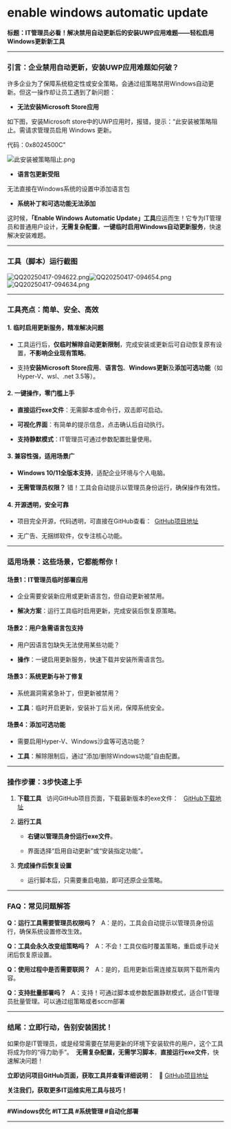 # enable windows automatic update

**标题：IT管理员必看！解决禁用自动更新后的安装UWP应用难题——轻松启用Windows更新新工具**

---

### 引言：企业禁用自动更新，安装UWP应用难题如何破？

许多企业为了保障系统稳定性或安全策略，会通过组策略禁用Windows自动更新。但这一操作却让员工遇到了新问题：

*   **无法安装Microsoft Store应用**
    

如下图，安装Microsoft store中的UWP应用时，报错，提示：“此安装被策略阻止。需请求管理员启用 Windows 更新。

代码：0x8024500C”

![此安装被策略阻止.png](https://alidocs.oss-cn-zhangjiakou.aliyuncs.com/res/4jKqm0KzzZKXbnw1/img/008c3152-f506-422e-bd3d-bb74ed12decc.png)

*   **语言包更新受阻**
    

无法直接在Windows系统的设置中添加语言包

*   **系统补丁和可选功能无法添加**
    

这时候，**「Enable Windows Automatic Update」工具**应运而生！它专为IT管理员和普通用户设计，**无需复杂配置**，**一键临时启用Windows自动更新服务**，快速解决安装难题。

---

### 工具（脚本）运行截图

![QQ20250417-094622.png](https://alidocs.oss-cn-zhangjiakou.aliyuncs.com/res/4jKqm0KzzZKXbnw1/img/7b346386-02ea-4602-87ce-88037e769597.png)![QQ20250417-094654.png](https://alidocs.oss-cn-zhangjiakou.aliyuncs.com/res/4jKqm0KzzZKXbnw1/img/a2ea8cc5-5d2a-4e31-bab8-3f713c1bda19.png)![QQ20250417-094634.png](https://alidocs.oss-cn-zhangjiakou.aliyuncs.com/res/4jKqm0KzzZKXbnw1/img/24cb5cb1-017f-45f1-8682-7b463cd133e1.png)

---

### 工具亮点：简单、安全、高效

#### 1. 临时启用更新服务，精准解决问题

*   工具运行后，**仅临时解除自动更新限制**，完成安装或更新后可自动恢复原有设置，**不影响企业现有策略**。
    
*   支持**安装Microsoft Store应用**、**语言包**、**Windows更新**及**添加可选功能**（如Hyper-V、wsl、.net 3.5等）。
    

#### 2. 一键操作，零门槛上手

*   **直接运行exe文件**：无需脚本或命令行，双击即可启动。
    
*   **可视化界面**：有简单的提示信息，点击确认后自动执行。
    
*   **支持静默模式**：IT管理员可通过参数配置批量使用。
    

#### 3. 兼容性强，适用场景广

*   **Windows 10/11全版本支持**，适配企业环境与个人电脑。
    
*   **无需管理员权限？** 错！工具会自动提示以管理员身份运行，确保操作有效性。
    

#### 4. 开源透明，安全可靠

*   项目完全开源，代码透明，可直接在GitHub查看：  [GitHub项目地址](https://github.com/iamtornado/enable_windows_automatic_update)
    
*   无广告、无捆绑软件，仅专注核心功能。
    

---

### 适用场景：这些场景，它都能帮你！

#### 场景1：IT管理员临时部署应用

*   企业需要安装新应用或更新语言包，但自动更新被禁用。
    
*   **解决方案**：运行工具临时启用更新，完成安装后恢复原策略。
    

#### 场景2：用户急需语言包支持

*   用户因语言包缺失无法使用某些功能？
    
*   **操作**：一键启用更新服务，快速下载并安装所需语言包。
    

#### 场景3：系统更新与补丁修复

*   系统漏洞需紧急补丁，但更新被禁用？
    
*   **工具**：临时开启更新，安装补丁后关闭，保障系统安全。
    

#### 场景4：添加可选功能

*   需要启用Hyper-V、Windows沙盒等可选功能？
    
*   **工具**：解除限制后，通过“添加/删除Windows功能”自由配置。
    

---

### 操作步骤：3步快速上手

1.  **下载工具**   访问GitHub项目页面，下载最新版本的exe文件：   [GitHub下载地址](https://github.com/iamtornado/enable_windows_automatic_update)
    
2.  **运行工具**
    
    *   **右键以管理员身份运行exe文件**。
        
    *   界面选择“启用自动更新”或“安装指定功能”。
        
3.  **完成操作后恢复设置**
    
    *   运行脚本后，只需要重启电脑，即可还原企业策略。
        

---

### FAQ：常见问题解答

**Q：运行工具需要管理员权限吗？**   A：是的，工具会自动提示以管理员身份运行，确保系统设置修改生效。

**Q：工具会永久改变组策略吗？**   A：不会！工具仅临时覆盖策略，重启或手动关闭后恢复原设置。

**Q：使用过程中是否需要联网？**   A：是的，启用更新后需连接互联网下载所需内容。

**Q：支持批量部署吗？**   A：支持！可通过脚本或参数配置静默模式，适合IT管理员批量管理。可以通过组策略或者sccm部署

---

### 结尾：立即行动，告别安装困扰！

如果你是IT管理员，或是经常需要在禁用更新的环境下安装软件的用户，这个工具将成为你的“得力助手”。  **无需复杂配置，无需学习脚本**，**直接运行exe文件**，快速解决问题！

**立即访问项目GitHub页面，获取工具并查看详细说明：**   🔗 [GitHub项目地址](https://github.com/iamtornado/enable_windows_automatic_update)

**关注我们，获取更多IT运维实用工具与技巧！**

---

**#Windows优化 #IT工具 #系统管理 #自动化部署**

---